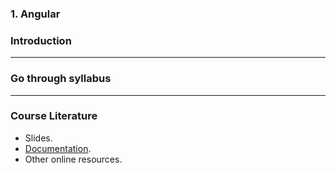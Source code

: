 ### 1. Angular
### Introduction


---
### Go through syllabus


---
### Course Literature
* Slides.
* <a href="https://angular.io/docs" target="_blank">Documentation</a>.
* Other online resources.
